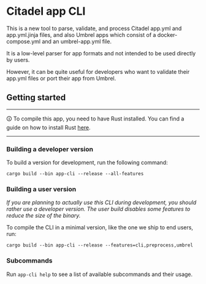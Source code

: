 # Citadel app CLI

This is a new tool to parse, validate, and process Citadel app.yml and app.yml.jinja files, and also Umbrel apps which consist of a docker-compose.yml and an umbrel-app.yml file.

It is a low-level parser for app formats and not intended to be used directly by users.

However, it can be quite useful for developers who want to validate their app.yml files or port their app from Umbrel.

## Getting started

---

🛈 To compile this app, you need to have Rust installed. You can find a guide on how to install Rust [here](https://rustup.rs/).

---

### Building a developer version

To build a version for development, run the following command:

```
cargo build --bin app-cli --release --all-features
```

### Building a user version

*If you are planning to actually use this CLI during development, you should rather use a developer version. The user build disables some features to reduce the size of the binary.*

To compile the CLI in a minimal version, like the one we ship to end users, run:

```
cargo build --bin app-cli --release --features=cli,preprocess,umbrel
```


### Subcommands

Run `app-cli help` to see a list of available subcommands and their usage.

